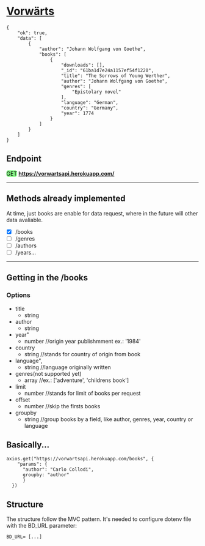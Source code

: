 [<h1>**Vorwärts**</h1>](https://vorwarts.herokuapp.com)

```
{
	"ok": true,
	"data": [
		{
			"author": "Johann Wolfgang von Goethe",
			"books": [
				{
					"downloads": [],
					"_id": "61ba1d7e24a1157ef54f1220",
					"title": "The Sorrows of Young Werther",
					"author": "Johann Wolfgang von Goethe",
					"genres": [
						"Epistolary novel"
					],
					"language": "German",
					"country": "Germany",
					"year": 1774
				}
			]
		}
	]
}
```

<h2>Endpoint</h2>

<span style="background-color: #8aff8a; color: black; border-radius: 5px">GET</span> **https://vorwartsapi.herokuapp.com/**

_____
<h2>Methods already implemented</h2>
At time, just books are enable for data request, where in the future  will other data avaliable.

- [x] /books
- [ ] /genres
- [ ] /authors
- [ ] /years...
_____

<h2>Getting in the /books</h2>
<h3>Options</h3>

- title
    - string
- author
    - string
- year"
    - number //origin year publishmment ex.: '1984'
- country
    - string //stands for country of origin from book
- language",
    - string //language originally written
- genres(not supported yet)
    - array //ex.: ['adventure', 'childrens book'] 
- limit
    - number //stands for limit of books per request
- offset
    - number //skip the firsts books
- groupby
    - string //group books by a field, like author, genres, year, country or language

<h2>Basically...</h2>

```
axios.get("https://vorwartsapi.herokuapp.com/books", {
    "params": {
      "author": "Carlo Collodi",
      groupby: "author"
      }
  })
```

<h2>Structure</h2>
The structure follow the MVC pattern. It's needed to configure dotenv file with the BD_URL parameter: 

```
BD_URL= [...]
````